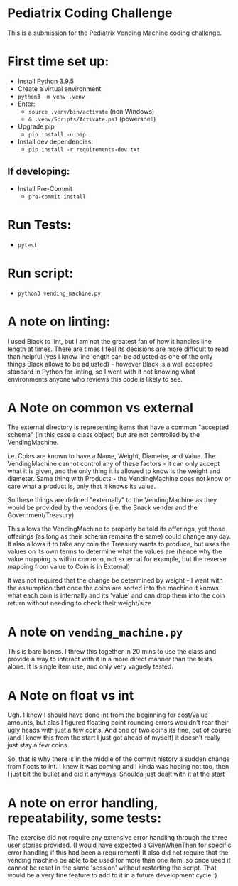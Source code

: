 # Pediatrix Coding Challenge

This is a submission for the Pediatrix Vending Machine coding challenge.

# First time set up:

* Install Python 3.9.5
* Create a virtual environment
 * `python3 -m venv .venv`
 * Enter:
   * `source .venv/bin/activate` (non Windows)
   * `& .venv/Scripts/Activate.ps1` (powershell)
 * Upgrade pip
   * `pip install -u pip`
* Install dev dependencies:
  * `pip install -r requirements-dev.txt`

## If developing:
* Install Pre-Commit
  * `pre-commit install`

# Run Tests:

* `pytest`


# Run script:

* `python3 vending_machine.py`


# A note on linting:

I used Black to lint, but I am not the greatest fan of how it handles line length at times. There are times I feel its decisions are more difficult to read than helpful (yes I know line length can be adjusted as one of the only things Black allows to be adjusted) - however Black is a well accepted standard in Python for linting, so I went with it not knowing what environments anyone who reviews this code is likely to see.


# A Note on common vs external

The external directory is representing items that have a common "accepted schema" (in this case a class object) but are not controlled by the VendingMachine.

i.e. Coins are known to have a Name, Weight, Diameter, and Value. The VendingMachine cannot control any of these factors - it can only accept what it is given, and the only thing it is allowed to know is the weight and diameter. Same thing with Products - the VendingMachine does not know or care what a product is, only that it knows its value.

So these things are defined "externally" to the VendingMachine as they would be provided by the vendors (i.e. the Snack vender and the Government/Treasury)

This allows the VendingMachine to properly be told its offerings, yet those offerings (as long as their schema remains the same) could change any day. It also allows it to take any coin the Treasury wants to produce, but uses the values on its own terms to determine what the values are (hence why the value mapping is within common, not external for example, but the reverse mapping from value to Coin is in External)

It was not required that the change be determined by weight - I went with the assumption that once the coins are sorted into the machine it knows what each coin is internally and its 'value' and can drop them into the coin return without needing to check their weight/size

# A note on `vending_machine.py`

This is bare bones. I threw this together in 20 mins to use the class and provide a way to interact with it in a more direct manner than the tests alone.  It is single item use, and only very vaguely tested.

# A Note on float vs int

Ugh. I knew I should have done int from the beginning for cost/value amounts, but alas I figured floating point rounding errors wouldn't rear their ugly heads with just a few coins. And one or two coins its fine, but of course (and I knew this from the start I just got ahead of myself) it doesn't really just stay a few coins.

So, that is why there is in the middle of the commit history a sudden change from floats to int. I knew it was coming and I kinda was hoping not too, then I just bit the bullet and did it anyways. Shoulda just dealt with it at the start

# A note on error handling, repeatability, some tests:

The exercise did not require any extensive error handling through the three user stories provided. (I would have expected a GivenWhenThen for specific error handling if this had been a requirement) It also did not require that the vending machine be able to be used for more than one item, so once used it cannot be reset in the same 'session' without restarting the script. That would be a very fine feature to add to it in a future development cycle :)
